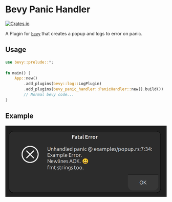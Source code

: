 # Bevy Panic Handler

[![Crates.io](https://img.shields.io/crates/v/bevy-panic-handler)](https://crates.io/crates/bevy-panic-handler)

A Plugin for [`bevy`](https://github.com/bevyengine/bevy) that creates a popup and logs to error on panic.

## Usage

```rs
use bevy::prelude::*;

fn main() {
    App::new()
        .add_plugins(bevy::log::LogPlugin)
        .add_plugins(bevy_panic_handler::PanicHandler::new().build())
        // Normal bevy code...
}
```

## Example

[![popup image](./images/Popup.png 'popup.rs')](./examples/popup.rs)
